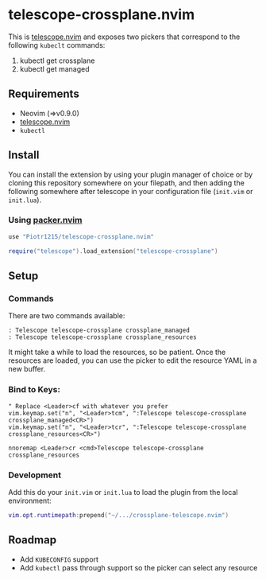 # telescope-crossplane.nvim

This is [telescope.nvim](https://github.com/nvim-telescope/telescope.nvim) and
exposes two pickers that correspond to the following `kubeclt` commands:

1. kubectl get crossplane
2. kubectl get managed

## Requirements

- Neovim (=>v0.9.0)
- [telescope.nvim](https://github.com/nvim-telescope/telescope.nvim)
- `kubectl`

## Install

You can install the extension by using your plugin manager of choice or by
cloning this repository somewhere on your filepath, and then adding the
following somewhere after telescope in your configuration file (`init.vim` or
`init.lua`).

### Using [packer.nvim](https://github.com/wbthomason/packer.nvim)

```lua
use "Piotr1215/telescope-crossplane.nvim"

require("telescope").load_extension("telescope-crossplane")
```

## Setup

### Commands

There are two commands available:

```vim
: Telescope telescope-crossplane crossplane_managed
: Telescope telescope-crossplane crossplane_resources
```

It might take a while to load the resources, so be patient.
Once the resources are loaded, you can use the picker to edit the resource YAML
in a new buffer.

### Bind to Keys:

```vim
" Replace <Leader>cf with whatever you prefer
vim.keymap.set("n", "<Leader>tcm", ":Telescope telescope-crossplane crossplane_managed<CR>")
vim.keymap.set("n", "<Leader>tcr", ":Telescope telescope-crossplane crossplane_resources<CR>")

nnoremap <Leader>cr <cmd>Telescope telescope-crossplane crossplane_resources
```

### Development

Add this do your `init.vim` or `init.lua` to load the plugin from the local environment:

```lua
vim.opt.runtimepath:prepend("~/.../crossplane-telescope.nvim")
```

## Roadmap

- Add `KUBECONFIG` support
- Add `kubectl` pass through support so the picker can select any resource

